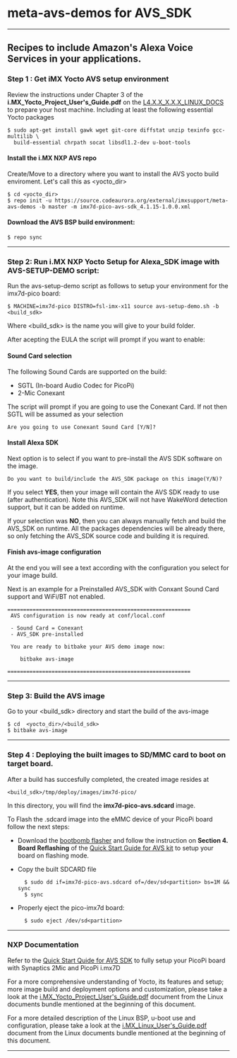 # meta-avs-demos for AVS_SDK
---

Recipes to include Amazon's Alexa Voice Services in your applications.
---
### Step 1 : Get iMX Yocto AVS setup environment

Review the instructions under Chapter 3 of the **i.MX_Yocto_Project_User's_Guide.pdf** on the [L4.X.X_X.X.X_LINUX_DOCS](https://www.nxp.com/webapp/Download?colCode=L4.1.15_1.0.0_LINUX_DOCS&Parent_nodeId=1276810298241720831102&Parent_pageType=product) to prepare your host machine. Including at least the following essential Yocto packages

	$ sudo apt-get install gawk wget git-core diffstat unzip texinfo gcc-multilib \
      build-essential chrpath socat libsdl1.2-dev u-boot-tools

#### Install the i.MX NXP AVS repo

Create/Move to a directory where you want to install the AVS yocto build enviroment.
Let's call this as <yocto_dir>

	$ cd <yocto_dir>
	$ repo init -u https://source.codeaurora.org/external/imxsupport/meta-avs-demos -b master -m imx7d-pico-avs-sdk_4.1.15-1.0.0.xml

#### Download the AVS BSP build environment:

	$ repo sync
---
### Step 2: Run i.MX NXP Yocto Setup for Alexa_SDK image with AVS-SETUP-DEMO script:

Run the avs-setup-demo script as follows to setup your environment for the imx7d-pico board:

	$ MACHINE=imx7d-pico DISTRO=fsl-imx-x11 source avs-setup-demo.sh -b <build_sdk>

Where <build_sdk> is the name you will give to your build folder.

After acepting the EULA the script will prompt if you want to enable:

#### Sound Card selection

The following Sound Cards are supported on the build:

* SGTL (In-board Audio Codec for PicoPi)
* 2-Mic Conexant

The script will prompt if you are going to use the Conexant Card. If not then SGTL will be assumed as your selection

	Are you going to use Conexant Sound Card [Y/N]?

#### Install Alexa SDK

Next option is to select if you want to pre-install the AVS SDK software on the image.

	Do you want to build/include the AVS_SDK package on this image(Y/N)?

If you select **YES**, then your image will contain the AVS SDK ready to use (after authentication).
Note this AVS_SDK will not have WakeWord detection support, but it can be added on runtime.

If your selection was **NO**, then you can always manually fetch and build the AVS_SDK on runtime.
All the packages dependencies will be already there, so only fetching the AVS_SDK source code and building it is required.


#### Finish avs-image configuration

At the end you will see a text according with the configuration you select for your image build.

Next is an example for a Preinstalled AVS_SDK with Conxant Sound Card support and WiFi/BT not enabled.

	==========================================================
	 AVS configuration is now ready at conf/local.conf

	 - Sound Card = Conexant
	 - AVS_SDK pre-installed

	 You are ready to bitbake your AVS demo image now:

	    bitbake avs-image

	==========================================================


---

### Step 3: Build the AVS image

Go to your <build_sdk> directory and start the build of the avs-image

    $ cd  <yocto_dir>/<build_sdk>
    $ bitbake avs-image
---

### Step 4 : Deploying the built images to SD/MMC card to boot on target board.

After a build has succesfully completed, the created image resides at

    <build_sdk>/tmp/deploy/images/imx7d-pico/

In this directory, you will find the **imx7d-pico-avs.sdcard** image.

To Flash the .sdcard image into the eMMC device of your PicoPi board follow the next steps:

- Download the [bootbomb flasher](ftp://ftp.technexion.net/development_resources/development_tools/installer/pico-imx7-imx6ul-imx6ull_otg-installer_20170112.zip) and follow the instruction on **Section 4. Board Reflashing** of the [Quick Start Guide for AVS kit](https://www.nxp.com/docs/en/user-guide/Quick-Start-Guide-for-Arrow-AVS-kit.pdf) to setup your board on flashing mode.

- Copy the built SDCARD file

		$ sudo dd if=imx7d-pico-avs.sdcard of=/dev/sd<partition> bs=1M && sync
		$ sync

- Properly eject the pico-imx7d board:

		$ sudo eject /dev/sd<partition>

---

### NXP Documentation

Refer to the [Quick Start Quide for AVS SDK](https://www.nxp.com/docs/en/user-guide/Quick-Start-Guide-for-Arrow-AVS-kit.pdf) to fully setup your PicoPi board with  Synaptics 2Mic and PicoPi i.mx7D

For a more comprehensive understanding of Yocto, its features and setup; more image build and deployment options and customization, please take a look at the [i.MX_Yocto_Project_User's_Guide.pdf](https://www.nxp.com/webapp/Download?colCode=L4.1.15_1.0.0_LINUX_DOCS&Parent_nodeId=1276810298241720831102&Parent_pageType=product) document from the Linux documents bundle mentioned at the beginning of this document.

For a more detailed description of the Linux BSP, u-boot use and configuration, please take a look at the [i.MX_Linux_User's_Guide.pdf](https://www.nxp.com/webapp/Download?colCode=L4.1.15_1.0.0_LINUX_DOCS&Parent_nodeId=1276810298241720831102&Parent_pageType=product) document from the Linux documents bundle mentioned at the beginning of this document.


---
